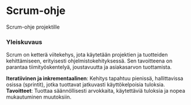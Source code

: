 # Scrum-ohje
Scrum-ohje projektille

### Yleiskuvaus
Scrum on ketterä viitekehys, jota käytetään projektien ja tuotteiden kehittämiseen, erityisesti ohjelmistokehityksessä. Sen tavoitteena on parantaa tiimityöskentelyä, joustavuutta ja asiakasarvon tuottamista.

**Iteratiivinen ja inkrementaalinen**: Kehitys tapahtuu pienissä, hallittavissa osissa (sprintit), jotka tuottavat jatkuvasti käyttökelpoisia tuloksia.
**Tavoitteet**: Tuottaa säännöllisesti arvokkaita, käytettäviä tuloksia ja nopea mukautuminen muutoksiin.